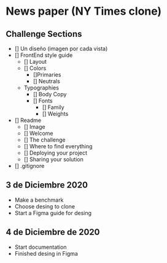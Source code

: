 # News paper (NY Times clone)

## Challenge Sections


- [] Un diseño (imagen por cada vista)
- [] FrontEnd style guide
    - [] Layout
    - [] Colors
        - []Primaries
        - [] Neutrals
    - Typographies
        - [] Body Copy
        - [] Fonts
            - [] Family
            - [] Weights
- [] Readme
    - [] Image
    - [] Welcome
    - [] The challenge
    - [] Where to find everything
    - [] Deploying your project
    - [] Sharing your solution
- [] .gitignore

## 3 de Diciembre 2020

- Make a benchmark
- Choose desing to clone
- Start a Figma guide for desing

## 4 de Diciembre de 2020

- Start documentation
- Finished desing in Figma


